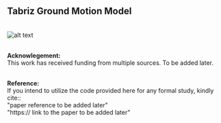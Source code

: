 ## Tabriz Ground Motion Model
\
![alt text](https://stand4heritage.org/wp-content/uploads/s4h-logo2.svg)

\
__Acknowlegement:__
\
This work has received funding from multiple sources. To be added later.


\
__Reference:__
\
If you intend to utilize the code provided here for any formal study, kindly cite::
\
"paper reference to be added later"
\
"https:// link to the paper to be added later"
